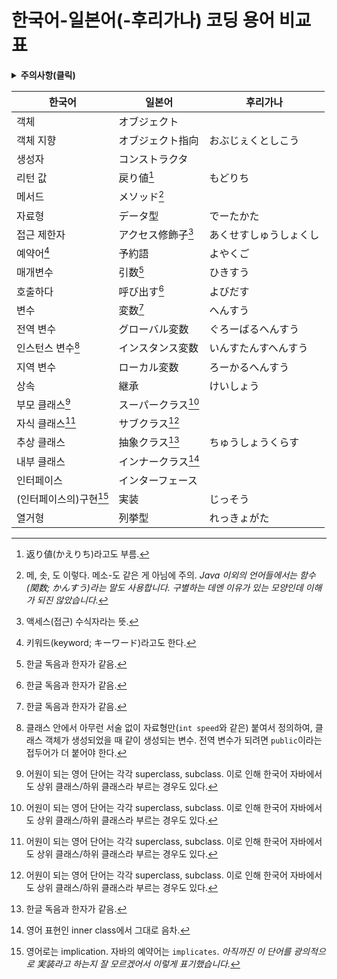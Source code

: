 ﻿# 한국어-일본어(-후리가나) 코딩 용어 비교표

<details><summary><b>주의사항(클릭)</b></summary>

1. 전혀 정렬되어 있지 않습니다. 원하는 단어는 `Ctrl`+`F`로 찾아 주세요.
2. 일본도 사람 사는 곳이라 결국은 화면에 보이는 글자대로 읽게 됩니다. 하지만 구두로만 말했을 때 용어를 알아들을 수 있게 하려면 용어가 중요하겠죠.
    1. 한국도 일본도 코드 보고 얘기하다 보면 결국은 반쯤 영어 반쯤 모국어가 됩니다. 프로그래밍이라는 분야의 특성 상 무언가의 정의가 애매하면 꽤나 커뮤니케이션이 힘들기 떄문입니다.
    2. 일반적으로 일본의 코딩 교재 등에서 사용되는 표준 용어를 기준으로 했습니다만, 실무에서 쓸 일이 적은 용어도 존재할 수 있다는 겁니다.
3. 한국어와 일본어에서 쓰는 한자가 똑같은 용어의 경우 적지 않았을 수도 있습니다.
4. 각주도 눈여겨 보셨으면 좋겠...습니다?

</details>

| 한국어 | 일본어 | 후리가나 |
|---|---|---|
| 객체 | オブジェクト ||
| 객체 지향 | オブジェクト指向 | おぶじぇくとしこう |
| 생성자 | コンストラクタ ||
| 리턴 값 | 戻り値[^리턴값] | もどりち |
| 메서드 | メソッド[^메서드] ||
| 자료형 | データ型 | でーたかた |
| 접근 제한자 | アクセス修飾子[^수식자] | あくせすしゅうしょくし |
| 예약어[^예약어] | 予約語 | よやくご |
| 매개변수 | 引数[^한자] | ひきすう |
| 호출하다 | 呼び出す[^한자] | よびだす |
| 변수 | 変数[^한자] | へんすう |
| 전역 변수 | グローバル変数 | ぐろーばるへんすう |
| 인스턴스 변수[^인스] | インスタンス変数 | いんすたんすへんすう |
| 지역 변수 | ローカル変数 | ろーかるへんすう |
| 상속 | 継承 | けいしょう |
| 부모 클래스[^서브] | スーパークラス[^서브] ||
| 자식 클래스[^서브] | サブクラス[^서브] ||
| 추상 클래스 | 抽象クラス[^한자] | ちゅうしょうくらす |
| 내부 클래스 | インナークラス[^이너] ||
| 인터페이스 | インターフェース ||
| (인터페이스의)구현[^imp] | 実装 | じっそう |
| 열거형 | 列挙型 | れっきょがた |

[^리턴값]: 返り値(かえりち)라고도 부름.
[^메서드]: 메, 솟, 도 이렇다. 메소-도 같은 게 아님에 주의. *Java 이외의 언어들에서는 함수(関数; かんすう)라는 말도 사용합니다. 구별하는 데엔 이유가 있는 모양인데 이해가 되진 않았습니다.*
[^수식자]: 액세스(접근) 수식자라는 뜻.
[^예약어]: 키워드(keyword; キーワード)라고도 한다.
[^인스]: 클래스 안에서 아무런 서술 없이 자료형만(`int speed`와 같은) 붙여서 정의하여, 클래스 객체가 생성되었을 때 같이 생성되는 변수. 전역 변수가 되려면 `public`이라는 접두어가 더 붙어야 한다.
[^서브]: 어원이 되는 영어 단어는 각각 superclass, subclass. 이로 인해 한국어 자바에서도 상위 클래스/하위 클래스라 부르는 경우도 있다.
[^한자]: 한글 독음과 한자가 같음.
[^이너]: 영어 표현인 inner class에서 그대로 음차.
[^imp]: 영어로는 implication. 자바의 예약어는 `implicates`. *아직까진 이 단어를 광의적으로 実装라고 하는지 잘 모르겠어서 이렇게 표기했습니다.*